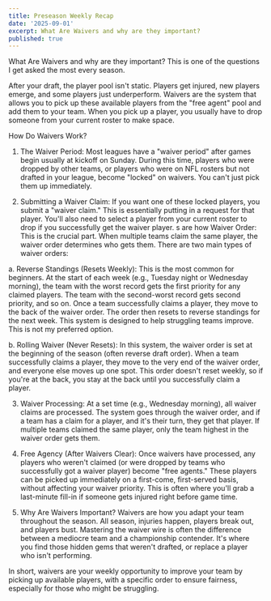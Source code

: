 ```yaml
---
title: Preseason Weekly Recap
date: '2025-09-01'
excerpt: What Are Waivers and why are they important?
published: true
---
```

What Are Waivers and why are they important?  This is one of the questions I get asked the most every season.

After your draft, the player pool isn't static. Players get injured, new players emerge, and some players just underperform. Waivers are the system that allows you to pick up these available players from the "free agent" pool and add them to your team. When you pick up a player, you usually have to drop someone from your current roster to make space. 

How Do Waivers Work?  

1.  The Waiver Period: Most leagues have a "waiver period" after games begin usually at kickoff on Sunday.   During this time, players who were dropped by other teams, or players who were on NFL rosters but not drafted in your league, become "locked" on waivers. You can't just pick them up immediately.  

2.  Submitting a Waiver Claim:  If you want one of these locked players, you submit a "waiver claim." This is essentially putting in a request for that player. You'll also need to select a player from your current roster to drop if you successfully get the waiver player.
s are how Waiver Order: This is the crucial part. When multiple teams claim the same player, the waiver order determines who gets them. There are two main types of waiver orders:  

  a.  Reverse Standings (Resets Weekly): This is the most common for beginners. At the start of each week (e.g., Tuesday night or Wednesday morning), the team with the worst record gets the first priority for any claimed players. The team with the second-worst record gets second priority, and so on. Once a team successfully claims a player, they move to the back of the waiver order. The order then resets to reverse standings for the next week. This system is designed to help struggling teams improve.  This is not my preferred option.  

  b.  Rolling Waiver (Never Resets): In this system, the waiver order is set at the beginning of the season (often reverse draft order). When a team successfully claims a player, they move to the very end of the waiver order, and everyone else moves up one spot. This order doesn't reset weekly, so if you're at the back, you stay at the back until you successfully claim a player.  
 
3.  Waiver Processing:  At a set time (e.g., Wednesday morning), all waiver claims are processed. The system goes through the waiver order, and if a team has a claim for a player, and it's their turn, they get that player. If multiple teams claimed the same player, only the team highest in the waiver order gets them.  

4.  Free Agency (After Waivers Clear):  Once waivers have processed, any players who weren't claimed (or were dropped by teams who successfully got a waiver player) become "free agents." These players can be picked up immediately on a first-come, first-served basis, without affecting your waiver priority. This is often where you'll grab a last-minute fill-in if someone gets injured right before game time.  

5.  Why Are Waivers Important?  Waivers are how you adapt your team throughout the season. All season, injuries happen, players break out, and players bust. Mastering the waiver wire is often the difference between a mediocre team and a championship contender. It's where you find those hidden gems that weren't drafted, or replace a player who isn't performing.  

In short, waivers are your weekly opportunity to improve your team by picking up available players, with a specific order to ensure fairness, especially for those who might be struggling.
